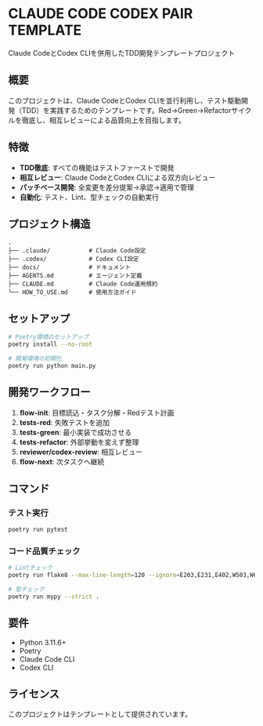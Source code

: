 # CLAUDE CODE CODEX PAIR TEMPLATE

Claude CodeとCodex CLIを併用したTDD開発テンプレートプロジェクト

## 概要

このプロジェクトは、Claude CodeとCodex CLIを並行利用し、テスト駆動開発（TDD）を実践するためのテンプレートです。Red→Green→Refactorサイクルを徹底し、相互レビューによる品質向上を目指します。

## 特徴

- **TDD徹底**: すべての機能はテストファーストで開発
- **相互レビュー**: Claude CodeとCodex CLIによる双方向レビュー
- **パッチベース開発**: 全変更を差分提案→承認→適用で管理
- **自動化**: テスト、Lint、型チェックの自動実行

## プロジェクト構造

```
.
├── .claude/           # Claude Code設定
├── .codex/            # Codex CLI設定
├── docs/              # ドキュメント
├── AGENTS.md          # エージェント定義
├── CLAUDE.md          # Claude Code運用規約
└── HOW_TO_USE.md      # 使用方法ガイド
```

## セットアップ

```bash
# Poetry環境のセットアップ
poetry install --no-root

# 開発環境の初期化
poetry run python main.py
```

## 開発ワークフロー

1. **flow-init**: 目標読込・タスク分解・Redテスト計画
2. **tests-red**: 失敗テストを追加
3. **tests-green**: 最小実装で成功させる
4. **tests-refactor**: 外部挙動を変えず整理
5. **reviewer/codex-review**: 相互レビュー
6. **flow-next**: 次タスクへ継続

## コマンド

### テスト実行

```bash
poetry run pytest
```

### コード品質チェック

```bash
# Lintチェック
poetry run flake8 --max-line-length=120 --ignore=E203,E231,E402,W503,W605 .

# 型チェック
poetry run mypy --strict .
```

## 要件

- Python 3.11.6+
- Poetry
- Claude Code CLI
- Codex CLI

## ライセンス

このプロジェクトはテンプレートとして提供されています。
